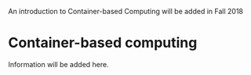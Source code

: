 An introduction to Container-based Computing will be added in Fall 2018

# Container-based computing

Information will be added here.